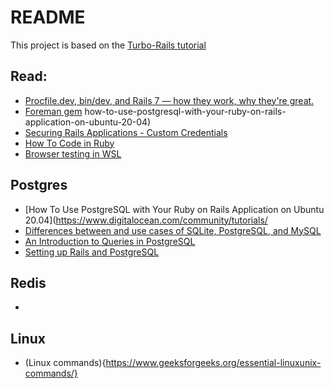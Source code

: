 # README

This project is based on the [Turbo-Rails tutorial](https://www.hotrails.dev/turbo-rails/turbo-rails-tutorial-introduction)

## Read: 

* [Procfile.dev, bin/dev, and Rails 7 — how they work, why they're great.](https://railsnotes.xyz/blog/procfile-bin-dev-rails7) 
* [Foreman gem](https://github.com/ddollar/foreman)
how-to-use-postgresql-with-your-ruby-on-rails-application-on-ubuntu-20-04)
* [Securing Rails Applications - Custom Credentials](https://guides.rubyonrails.org/security.html#custom-credentials)
* [How To Code in Ruby](https://www.digitalocean.com/community/tutorial-series/how-to-code-in-ruby)
* [Browser testing in WSL](https://gist.github.com/danwhitston/5cea26ae0861ce1520695cff3c2c3315)

## Postgres

* [How To Use PostgreSQL with Your Ruby on Rails Application on Ubuntu 20.04](https://www.digitalocean.com/community/tutorials/
* [Differences between and use cases of SQLite, PostgreSQL, and MySQL](https://www.digitalocean.com/community/tutorials/sqlite-vs-mysql-vs-postgresql-a-comparison-of-relational-database-management-systems)
* [An Introduction to Queries in PostgreSQL](https://www.digitalocean.com/community/tutorials/introduction-to-queries-postgresql)
* [Setting up Rails and PostgreSQL](https://robrace.dev/blog/setting-up-rails-and-postgresql/)

## Redis

* 

## Linux
* (Linux commands){https://www.geeksforgeeks.org/essential-linuxunix-commands/}
